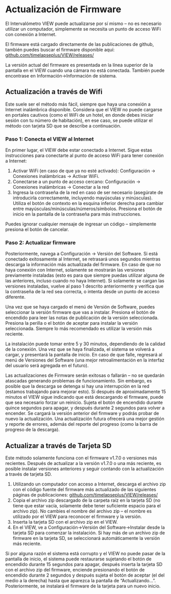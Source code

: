 # Actualización de Firmware

El Intervalómetro VIEW puede actualizarse por sí mismo – no es necesario utilizar un computador, simplemente se necesita un punto de acceso WiFi con conexión a Internet.

El firmware está cargado directamente de las publicaciones de github, también puedes buscar el firmware disponible aquí: <a href='https://github.com/timelapseplus/VIEW/releases/' target='_blank'>github.com/timelapseplus/VIEW/releases/</a>

La versión actual del firmware es presentada en la línea superior de la pantalla en el VIEW cuando una cámara no está conectada. También puede encontrase en Información->Información de sistema.

## Actualización a través de Wifi

Este suele ser el método más fácil, siempre que haya una conexión a Internet inalámbrica disponible. Considera que el VIEW no puede cargarse en portales cautivos (como el WiFi de un hotel, en donde debes iniciar sesión con tu número de habitación), en ese caso, se puede utilizar el método con tarjeta SD que se describe a continuación.

### Paso 1: Conecta el VIEW al Internet

En primer lugar, el VIEW debe estar conectado a Internet. Sigue estas instrucciones para conectarte al punto de acceso WiFi para tener conexión a Internet:

1. Activar WiFi (en caso de que ya no esté activado): Configuración -> Conexiones inalámbricas -> Activar WiFi.
2. Conectarse a un punto de acceso cercano: Configuración -> Conexiones inalámbricas -> Conectar a la red
3. Ingresa la contraseña de la red en caso de ser necesario (asegúrate de introducirla correctamente, incluyendo mayúsculas y minúsculas). Utiliza el botón de contexto en la esquina inferior derecha para cambiar entre mayúsculas/minúsculas/números/símbolos. Presiona el botón de inicio en la pantalla de la contraseña para más instrucciones.

Puedes ignorar cualquier mensaje de ingresar un código – simplemente presiona el botón de cancelar.

### Paso 2: Actualizar firmware

Posteriormente, navega a Configuración -> Versión del Software. Si está conectado exitosamente al Internet, se retrasará unos segundos mientras descarga la información más actualizada del firmware. En caso de que no haya conexión con Internet, solamente se mostrarán las versiones previamente instaladas (esto es para que siempre puedas utilizar alguna de las anteriores, incluso cuando no haya Internet). Si solamente se cargan las versiones instaladas, vuelve al paso 1 descrito anteriormente y verifica que la contraseña de la red sea correcta, o intenta desde un punto de acceso diferente.

Una vez que se haya cargado el menú de Versión de Software, puedes seleccionar la versión firmware que vas a instalar. Presiona el botón de encendido para leer las notas de publicación de la versión seleccionada. Presiona la perilla o el botón de aceptar para instalar la versión seleccionada. Siempre lo más recomendado es utilizar la versión más reciente.

La instalación puede tomar entre 5 y 30 minutos, dependiendo de la calidad de la conexión. Una vez que se haya finalizada, el sistema se volverá a cargar, y presentará la pantalla de inicio. En caso de que falle, regresará al menú de Versiones del Software (una mejor retroalimentación en la interfaz del usuario será agregada en el futuro). 

Las actualizaciones de Firmware serán exitosas o fallarán – no se quedarán atascadas generando problemas de funcionamiento. Sin embargo, es posible que la descarga se detenga si hay una interrupción en la red (estamos trabajando para mejorar esto). Si después de aproximadamente 15 minutos el VIEW sigue indicando que está descargando el firmware, puede que sea necesario forzar un reinicio. Sujeta el botón de encendido durante quince segundos para apagar, y después durante 2 segundos para volver a encender. Se cargará la versión anterior del firmware y podrás probar de nuevo la actualización. Una actualización futura ofrecerá una mejor gestión y reporte de errores, además del reporte del progreso (como la barra de progreso de la descarga).

## Actualizar a través de Tarjeta SD

<aside class="notice">Este método solamente funciona con el firmware v1.7.0 o versiones más recientes. Después de actualizar a la versión v1.7.0 o una más reciente, es posible instalar versiones anteriores y seguir contando con la actualización a través de tarjeta SD.</aside>

1. Utilizando un computador con acceso a Internet, descarga el archivo zip con el código fuente del firmware más actualizado de las siguientes páginas de publicaciones: <a href='https://github.com/timelapseplus/VIEW/releases/' target='_blank'>github.com/timelapseplus/VIEW/releases/</a>
2. Copia el archivo zip descargado de la carpeta raíz en la tarjeta SD (no tiene que estar vacía, solamente debe tener suficiente espacio para el archivo zip). No cambies el nombre del archivo zip – el nombre es utilizado por el VIEW para reconocer el firmware y la versión.
3. Inserta la tarjeta SD con el archivo zip en el VIEW.
4. En el VIEW, ve a Configuración->Versión del Software->Instalar desde la tarjeta SD para comenzar la instalación. Si hay más de un archivo zip de firmware en la tarjeta SD, se seleccionará automáticamente la versión más reciente.

<aside class="notice">Si por alguna razón el sistema está corrupto y el VIEW no puede pasar de la pantalla de inicio, el sistema puede restaurarse sujetando el botón de encendido durante 15 segundos para apagar, después inserta la tarjeta SD con el archivo zip del firmware, enciende presionando el botón de encendido durante 2 segundos y después sujeta el botón de aceptar (el del medio a la derecha) hasta que aparezca la pantalla de “Actualizando…”. Posteriormente, se instalará el firmware de la tarjeta para un nuevo inicio.</aside>

